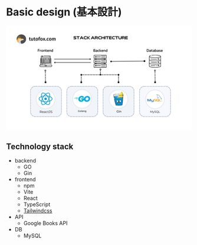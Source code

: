 # Basic design (基本設計)

![Stack architecture](stack-architecture.png)

## Technology stack

- backend
  - GO
  - Gin
- frontend
  - npm
  - Vite
  - React
  - TypeScript
  - [Tailwindcss](https://tailwindcss.com/)
- API
  - Google Books API
- DB
  - MySQL
